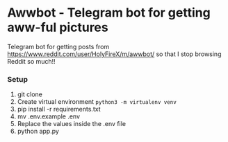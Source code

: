 # Awwbot - Telegram bot for getting aww-ful pictures

Telegram bot for getting posts from https://www.reddit.com/user/HolyFireX/m/awwbot/
so that I stop browsing Reddit so much!!


### Setup

1. git clone
2. Create virtual environment `python3 -m virtualenv venv`
3. pip install -r requirements.txt
4. mv .env.example .env
5. Replace the values inside the .env file
6. python app.py
